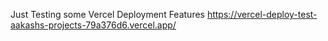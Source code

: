 Just Testing some Vercel Deployment Features
https://vercel-deploy-test-aakashs-projects-79a376d6.vercel.app/
